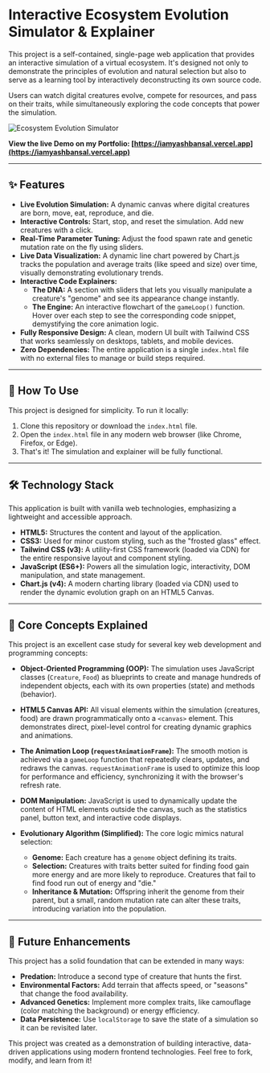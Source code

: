 # Interactive Ecosystem Evolution Simulator & Explainer

This project is a self-contained, single-page web application that provides an interactive simulation of a virtual ecosystem. It's designed not only to demonstrate the principles of evolution and natural selection but also to serve as a learning tool by interactively deconstructing its own source code.

Users can watch digital creatures evolve, compete for resources, and pass on their traits, while simultaneously exploring the code concepts that power the simulation.

![Ecosystem Evolution Simulator](https://github.com/user-attachments/assets/49a59902-2b46-4e2e-9c2e-9794ff7c71a5)

**View the live Demo on my Portfolio: [https://iamyashbansal.vercel.app](https://iamyashbansal.vercel.app)**

---

## ✨ Features

* **Live Evolution Simulation:** A dynamic canvas where digital creatures are born, move, eat, reproduce, and die.
* **Interactive Controls:** Start, stop, and reset the simulation. Add new creatures with a click.
* **Real-Time Parameter Tuning:** Adjust the food spawn rate and genetic mutation rate on the fly using sliders.
* **Live Data Visualization:** A dynamic line chart powered by Chart.js tracks the population and average traits (like speed and size) over time, visually demonstrating evolutionary trends.
* **Interactive Code Explainers:**
    * **The DNA:** A section with sliders that lets you visually manipulate a creature's "genome" and see its appearance change instantly.
    * **The Engine:** An interactive flowchart of the `gameLoop()` function. Hover over each step to see the corresponding code snippet, demystifying the core animation logic.
* **Fully Responsive Design:** A clean, modern UI built with Tailwind CSS that works seamlessly on desktops, tablets, and mobile devices.
* **Zero Dependencies:** The entire application is a single `index.html` file with no external files to manage or build steps required.

---

## 🚀 How To Use

This project is designed for simplicity. To run it locally:

1.  Clone this repository or download the `index.html` file.
2.  Open the `index.html` file in any modern web browser (like Chrome, Firefox, or Edge).
3.  That's it! The simulation and explainer will be fully functional.

---

## 🛠️ Technology Stack

This application is built with vanilla web technologies, emphasizing a lightweight and accessible approach.

* **HTML5:** Structures the content and layout of the application.
* **CSS3:** Used for minor custom styling, such as the "frosted glass" effect.
* **Tailwind CSS (v3):** A utility-first CSS framework (loaded via CDN) for the entire responsive layout and component styling.
* **JavaScript (ES6+):** Powers all the simulation logic, interactivity, DOM manipulation, and state management.
* **Chart.js (v4):** A modern charting library (loaded via CDN) used to render the dynamic evolution graph on an HTML5 Canvas.

---

## 🧠 Core Concepts Explained

This project is an excellent case study for several key web development and programming concepts:

* **Object-Oriented Programming (OOP):** The simulation uses JavaScript classes (`Creature`, `Food`) as blueprints to create and manage hundreds of independent objects, each with its own properties (state) and methods (behavior).

* **HTML5 Canvas API:** All visual elements within the simulation (creatures, food) are drawn programmatically onto a `<canvas>` element. This demonstrates direct, pixel-level control for creating dynamic graphics and animations.

* **The Animation Loop (`requestAnimationFrame`):** The smooth motion is achieved via a `gameLoop` function that repeatedly clears, updates, and redraws the canvas. `requestAnimationFrame` is used to optimize this loop for performance and efficiency, synchronizing it with the browser's refresh rate.

* **DOM Manipulation:** JavaScript is used to dynamically update the content of HTML elements outside the canvas, such as the statistics panel, button text, and interactive code displays.

* **Evolutionary Algorithm (Simplified):** The core logic mimics natural selection:
    * **Genome:** Each creature has a `genome` object defining its traits.
    * **Selection:** Creatures with traits better suited for finding food gain more energy and are more likely to reproduce. Creatures that fail to find food run out of energy and "die."
    * **Inheritance & Mutation:** Offspring inherit the genome from their parent, but a small, random mutation rate can alter these traits, introducing variation into the population.

---

## 🔮 Future Enhancements

This project has a solid foundation that can be extended in many ways:

* **Predation:** Introduce a second type of creature that hunts the first.
* **Environmental Factors:** Add terrain that affects speed, or "seasons" that change the food availability.
* **Advanced Genetics:** Implement more complex traits, like camouflage (color matching the background) or energy efficiency.
* **Data Persistence:** Use `localStorage` to save the state of a simulation so it can be revisited later.

This project was created as a demonstration of building interactive, data-driven applications using modern frontend technologies. Feel free to fork, modify, and learn from it!

